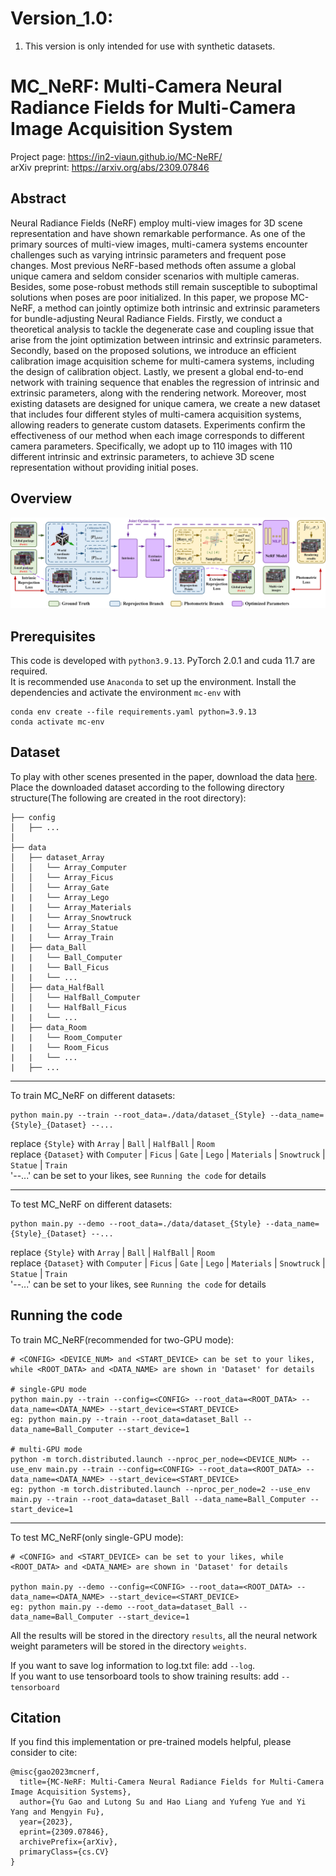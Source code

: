 # Version_1.0:
1. This version is only intended for use with synthetic datasets.

# MC_NeRF: Multi-Camera Neural Radiance Fields for Multi-Camera Image Acquisition System
Project page: https://in2-viaun.github.io/MC-NeRF/  
arXiv preprint: https://arxiv.org/abs/2309.07846

## Abstract
Neural Radiance Fields (NeRF) employ multi-view images for 3D scene representation and have shown remarkable performance. As one of the primary sources of multi-view images, multi-camera systems encounter challenges such as varying intrinsic parameters and frequent pose changes. Most previous NeRF-based methods often assume a global unique camera and seldom consider scenarios with multiple cameras. Besides, some pose-robust methods still remain susceptible to suboptimal solutions when poses are poor initialized. In this paper, we propose MC-NeRF, a method can jointly optimize both intrinsic and extrinsic parameters for bundle-adjusting Neural Radiance Fields. Firstly, we conduct a theoretical analysis to tackle the degenerate case and coupling issue that arise from the joint optimization between intrinsic and extrinsic parameters. Secondly, based on the proposed solutions, we introduce an efficient calibration image acquisition scheme for multi-camera systems, including the design of calibration object. Lastly, we present a global end-to-end network with training sequence that enables the regression of intrinsic and extrinsic parameters, along with the rendering network. Moreover, most existing datasets are designed for unique camera, we create a new dataset that includes four different styles of multi-camera acquisition systems, allowing readers to generate custom datasets. Experiments confirm the effectiveness of our method when each image corresponds to different camera parameters. Specifically, we adopt up to 110 images with 110 different intrinsic and extrinsic parameters, to achieve 3D scene representation without providing initial poses.

## Overview
![image](https://github.com/IN2-ViAUn/MC-NeRF/blob/main/image/overview.png)


## Prerequisites
This code is developed with `python3.9.13`. PyTorch 2.0.1 and cuda 11.7 are required.  
It is recommended use `Anaconda` to set up the environment. Install the dependencies and activate the environment `mc-env` with
```
conda env create --file requirements.yaml python=3.9.13
conda activate mc-env
```

## Dataset
To play with other scenes presented in the paper, download the data [here](https://drive.google.com/drive/folders/1VKElczwt7TdWOyiWnHZIaxKYlycA-dPZ). Place the downloaded dataset according to the following directory structure(The following are created in the root directory):
```
├── config         
│   ├── ...                                                   
│                                                         
├── data                                             
│   ├── dataset_Array                                             
│   │   └── Array_Computer        
│   │   └── Array_Ficus 
│   │   └── Array_Gate
|   |   └── Array_Lego
|   |   └── Array_Materials
|   |   └── Array_Snowtruck
|   |   └── Array_Statue
|   |   └── Array_Train
|   ├── data_Ball
|   |   └── Ball_Computer
|   |   └── Ball_Ficus
|   |   └── ...
│   ├── data_HalfBall   
│   │   └── HalfBall_Computer
|   |   └── HalfBall_Ficus
|   |   └── ...
|   ├── data_Room
|   |   └── Room_Computer
|   |   └── Room_Ficus
|   |   └── ...
|   ├── ...
```
---
To train MC_NeRF on different datasets:
```
python main.py --train --root_data=./data/dataset_{Style} --data_name={Style}_{Dataset} --...
```  
replace `{Style}` with `Array` | `Ball` | `HalfBall` | `Room`  
replace `{Dataset}` with `Computer` | `Ficus` | `Gate` | `Lego` | `Materials` | `Snowtruck` | `Statue` | `Train`   
'--...' can be set to your likes, see `Running the code` for details

---
To test MC_NeRF on different datasets:
```
python main.py --demo --root_data=./data/dataset_{Style} --data_name={Style}_{Dataset} --...
```  
replace `{Style}` with `Array` | `Ball` | `HalfBall` | `Room`  
replace `{Dataset}` with `Computer` | `Ficus` | `Gate` | `Lego` | `Materials` | `Snowtruck` | `Statue` | `Train`  
'--...' can be set to your likes, see `Running the code` for details

## Running the code
To train MC_NeRF(recommended for two-GPU mode):
```
# <CONFIG> <DEVICE_NUM> and <START_DEVICE> can be set to your likes, while <ROOT_DATA> and <DATA_NAME> are shown in 'Dataset' for details

# single-GPU mode
python main.py --train --config=<CONFIG> --root_data=<ROOT_DATA> --data_name=<DATA_NAME> --start_device=<START_DEVICE>  
eg: python main.py --train --root_data=dataset_Ball --data_name=Ball_Computer --start_device=1

# multi-GPU mode
python -m torch.distributed.launch --nproc_per_node=<DEVICE_NUM> --use_env main.py --train --config=<CONFIG> --root_data=<ROOT_DATA> --data_name=<DATA_NAME> --start_device=<START_DEVICE>  
eg: python -m torch.distributed.launch --nproc_per_node=2 --use_env main.py --train --root_data=dataset_Ball --data_name=Ball_Computer --start_device=1  
```
---
To test MC_NeRF(only single-GPU mode):
```
# <CONFIG> and <START_DEVICE> can be set to your likes, while <ROOT_DATA> and <DATA_NAME> are shown in 'Dataset' for details

python main.py --demo --config=<CONFIG> --root_data=<ROOT_DATA> --data_name=<DATA_NAME> --start_device=<START_DEVICE>
eg: python main.py --demo --root_data=dataset_Ball --data_name=Ball_Computer --start_device=1
```
All the results will be stored in the directory `results`, all the neural network weight parameters will be stored in the directory `weights`.

If you want to save log information to log.txt file: add `--log`.  
If you want to use tensorboard tools to show training results: add `--tensorboard`

## Citation
If you find this implementation or pre-trained models helpful, please consider to cite:
```
@misc{gao2023mcnerf,
  title={MC-NeRF: Multi-Camera Neural Radiance Fields for Multi-Camera Image Acquisition Systems}, 
  author={Yu Gao and Lutong Su and Hao Liang and Yufeng Yue and Yi Yang and Mengyin Fu},
  year={2023},
  eprint={2309.07846},
  archivePrefix={arXiv},
  primaryClass={cs.CV}
}
```

